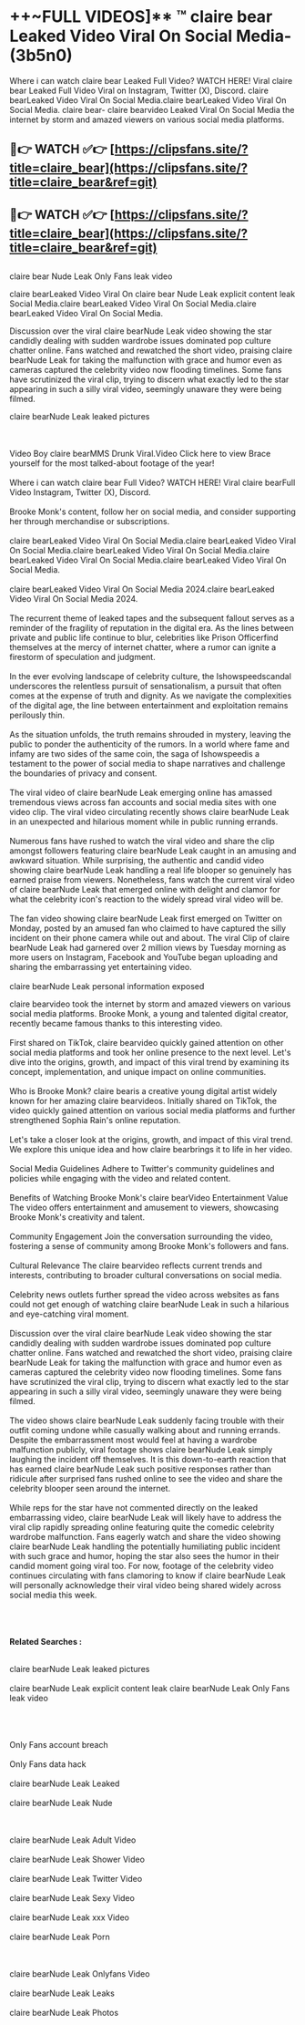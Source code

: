 #  ++~FULL VIDEOS]** ™ claire bear Leaked Video Viral On Social Media- (3b5n0)

Where i can watch claire bear Leaked Full Video? WATCH HERE! Viral claire bear Leaked Full Video Viral on Instagram, Twitter (X), Discord.
claire bearLeaked Video Viral On Social Media.claire bearLeaked Video Viral On Social Media.
claire bear- claire bearvideo Leaked Viral On Social Media the internet by storm and amazed viewers on various social media platforms.



## 🔴👉 WATCH ✅👉 [https://clipsfans.site/?title=claire_bear](https://clipsfans.site/?title=claire_bear&ref=git)


## 🔴👉 WATCH ✅👉 [https://clipsfans.site/?title=claire_bear](https://clipsfans.site/?title=claire_bear&ref=git)
##


claire bear Nude Leak Only Fans leak video 


claire bearLeaked Video Viral On  claire bear Nude Leak explicit content leak Social Media.claire bearLeaked Video Viral On Social Media.claire bearLeaked Video Viral On Social Media.



Discussion over the viral claire bearNude Leak video showing the star candidly dealing with sudden wardrobe issues dominated pop culture chatter online. Fans watched and rewatched the short video, praising claire bearNude Leak for taking the malfunction with grace and humor even as cameras captured the celebrity video now flooding timelines. Some fans have scrutinized the viral clip, trying to discern what exactly led to the star appearing in such a silly viral video, seemingly unaware they were being filmed.


claire bearNude Leak leaked pictures


  <br>

  <br>
Video Boy claire bearMMS Drunk Viral.Video Click here to view Brace yourself for the most talked-about footage of the year!
<br><br>
Where i can watch claire bear Full Video? WATCH HERE! Viral claire bearFull Video Instagram, Twitter (X), Discord.
<br><br>
Brooke Monk's content, follow her on social media, and consider supporting her through merchandise or subscriptions.
<br><br>
claire bearLeaked Video Viral On Social Media.claire bearLeaked Video Viral On Social Media.claire bearLeaked Video Viral On Social Media.claire bearLeaked Video Viral On Social Media.claire bearLeaked Video Viral On Social Media.
<br><br>
claire bearLeaked Video Viral On Social Media 2024.claire bearLeaked Video Viral On Social Media 2024.
<br><br>
The recurrent theme of leaked tapes and the subsequent fallout serves as a reminder of the fragility of reputation in the digital era. As the lines between private and public life continue to blur, celebrities like Prison Officerfind themselves at the mercy of internet chatter, where a rumor can ignite a firestorm of speculation and judgment.
<br><br>
In the ever evolving landscape of celebrity culture, the Ishowspeedscandal underscores the relentless pursuit of sensationalism, a pursuit that often comes at the expense of truth and dignity. As we navigate the complexities of the digital age, the line between entertainment and exploitation remains perilously thin.
<br><br>
As the situation unfolds, the truth remains shrouded in mystery, leaving the public to ponder the authenticity of the rumors. In a world where fame and infamy are two sides of the same coin, the saga of Ishowspeedis a testament to the power of social media to shape narratives and challenge the boundaries of privacy and consent.
<br><br>
The viral video of claire bearNude Leak emerging online has amassed tremendous views across fan accounts and social media sites with one video clip. The viral video circulating recently shows claire bearNude Leak in an unexpected and hilarious moment while in public running errands.
<br><br>
Numerous fans have rushed to watch the viral video and share the clip amongst followers featuring claire bearNude Leak caught in an amusing and awkward situation. While surprising, the authentic and candid video showing claire bearNude Leak handling a real life blooper so genuinely has earned praise from viewers. Nonetheless, fans watch the current viral video of claire bearNude Leak that emerged online with delight and clamor for what the celebrity icon's reaction to the widely spread viral video will be.
<br><br>
The fan video showing claire bearNude Leak first emerged on Twitter on Monday, posted by an amused fan who claimed to have captured the silly incident on their phone camera while out and about. The viral Clip of claire bearNude Leak had garnered over 2 million views by Tuesday morning as more users on Instagram, Facebook and YouTube began uploading and sharing the embarrassing yet entertaining video.
<br><br>
claire bearNude Leak personal information exposed

claire bearvideo took the internet by storm and amazed viewers on various social media platforms. Brooke Monk, a young and talented digital creator, recently became famous thanks to this interesting video.
<br><br>
First shared on TikTok, claire bearvideo quickly gained attention on other social media platforms and took her online presence to the next level. Let's dive into the origins, growth, and impact of this viral trend by examining its concept, implementation, and unique impact on online communities.
<br><br>
Who is Brooke Monk? claire bearis a creative young digital artist widely known for her amazing claire bearvideos. Initially shared on TikTok, the video quickly gained attention on various social media platforms and further strengthened Sophia Rain's online reputation.
<br><br>
Let's take a closer look at the origins, growth, and impact of this viral trend. We explore this unique idea and how claire bearbrings it to life in her video.
<br><br>
Social Media Guidelines Adhere to Twitter's community guidelines and policies while engaging with the video and related content.
<br><br>
Benefits of Watching Brooke Monk's claire bearVideo Entertainment Value The video offers entertainment and amusement to viewers, showcasing Brooke Monk's creativity and talent.
<br><br>
Community Engagement Join the conversation surrounding the video, fostering a sense of community among Brooke Monk's followers and fans.
<br><br>
Cultural Relevance The claire bearvideo reflects current trends and interests, contributing to broader cultural conversations on social media.
<br><br>
Celebrity news outlets further spread the video across websites as fans could not get enough of watching claire bearNude Leak in such a hilarious and eye-catching viral moment.
<br><br>
Discussion over the viral claire bearNude Leak video showing the star candidly dealing with sudden wardrobe issues dominated pop culture chatter online. Fans watched and rewatched the short video, praising claire bearNude Leak for taking the malfunction with grace and humor even as cameras captured the celebrity video now flooding timelines. Some fans have scrutinized the viral clip, trying to discern what exactly led to the star appearing in such a silly viral video, seemingly unaware they were being filmed.
<br><br>
The video shows claire bearNude Leak suddenly facing trouble with their outfit coming undone while casually walking about and running errands. Despite the embarrassment most would feel at having a wardrobe malfunction publicly, viral footage shows claire bearNude Leak simply laughing the incident off themselves. It is this down-to-earth reaction that has earned claire bearNude Leak such positive responses rather than ridicule after surprised fans rushed online to see the video and share the celebrity blooper seen around the internet.
<br><br>
While reps for the star have not commented directly on the leaked embarrassing video, claire bearNude Leak will likely have to address the viral clip rapidly spreading online featuring quite the comedic celebrity wardrobe malfunction. Fans eagerly watch and share the video showing claire bearNude Leak handling the potentially humiliating public incident with such grace and humor, hoping the star also sees the humor in their candid moment going viral too. For now, footage of the celebrity video continues circulating with fans clamoring to know if claire bearNude Leak will personally acknowledge their viral video being shared widely across social media this week.
<br><br>

<br><br>
<strong>Related Searches :</strong>
<br><br>

claire bearNude Leak leaked pictures
<br><br>
claire bearNude Leak explicit content leak
claire bearNude Leak Only Fans leak video
<br><br>

<br><br>
Only Fans account breach
<br><br>
Only Fans data hack
<br><br>
claire bearNude Leak Leaked
<br><br>
claire bearNude Leak Nude

<br><br>
claire bearNude Leak Adult Video
<br><br>
claire bearNude Leak Shower Video
<br><br>
claire bearNude Leak Twitter Video
<br><br>
claire bearNude Leak Sexy Video
<br><br>
claire bearNude Leak xxx Video
<br><br>
claire bearNude Leak Porn

<br><br>
claire bearNude Leak Onlyfans Video
<br><br>
claire bearNude Leak Leaks
<br><br>
claire bearNude Leak Photos